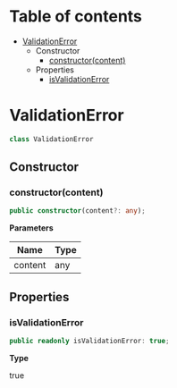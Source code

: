 # Table of contents

* [ValidationError][ClassDeclaration-3]
    * Constructor
        * [constructor(content)][Constructor-3]
    * Properties
        * [isValidationError][PropertyDeclaration-4]

# ValidationError

```typescript
class ValidationError
```
## Constructor

### constructor(content)

```typescript
public constructor(content?: any);
```

**Parameters**

| Name    | Type |
| ------- | ---- |
| content | any  |

## Properties

### isValidationError

```typescript
public readonly isValidationError: true;
```

**Type**

true

[ClassDeclaration-3]: validationerror.md#validationerror
[Constructor-3]: validationerror.md#constructorcontent
[PropertyDeclaration-4]: validationerror.md#isvalidationerror